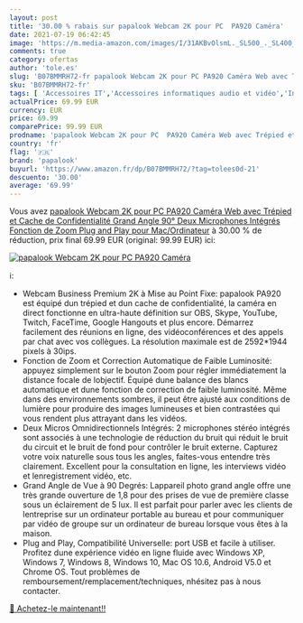 ```yaml
---
layout: post
title: '30.00 % rabais sur papalook Webcam 2K pour PC  PA920 Caméra'
date: 2021-07-19 06:42:45
image: 'https://m.media-amazon.com/images/I/31AKBvOlsmL._SL500_._SL400_.jpg'
comments: true
category: ofertas
author: 'tole.es'
slug: 'B07BMMRH72-fr papalook Webcam 2K pour PC PA920 Caméra Web avec Trépied...'
sku: 'B07BMMRH72-fr'
tags: [ 'Accessoires IT','Accessoires informatiques audio et vidéo','Informatique','Webcams et equipement VoIP','papalook', ]
actualPrice: 69.99 EUR
currency: EUR
price: 69.99
comparePrice: 99.99 EUR
prodname: 'papalook Webcam 2K pour PC  PA920 Caméra Web avec Trépied et Cache de Confidentialité  Grand Angle 90°  Deux Microphones Intégrés  Fonction de Zoom  Plug and Play pour Mac/Ordinateur'
country: 'fr'
flag: '🇫🇷'
brand: 'papalook'
buyurl: 'https://www.amazon.fr/dp/B07BMMRH72/?tag=tolees0d-21'
descuento: '30.00'
average: '69.99'
---
```


Vous avez [papalook Webcam 2K pour PC  PA920 Caméra Web avec Trépied et Cache de Confidentialité  Grand Angle 90°  Deux Microphones Intégrés  Fonction de Zoom  Plug and Play pour Mac/Ordinateur](https://www.amazon.fr/dp/B07BMMRH72/?tag=tolees0d-21)  à  30.00 % de réduction, prix final  69.99 EUR (original: 99.99 EUR) ici:

[![papalook Webcam 2K pour PC  PA920 Caméra](https://m.media-amazon.com/images/I/31AKBvOlsmL._SL500_._SL400_.jpg)](https://www.amazon.fr/dp/B07BMMRH72/?tag=tolees0d-21)

ℹ️:

- Webcam Business Premium 2K à Mise au Point Fixe: papalook PA920 est équipé dun trépied et dun cache de confidentialité, la caméra en direct fonctionne en ultra-haute définition sur OBS, Skype, YouTube, Twitch, FaceTime, Google Hangouts et plus encore. Démarrez facilement des réunions en ligne, des vidéoconférences et des appels par chat avec vos collègues. La résolution maximale est de 2592*1944 pixels à 30ips.
- Fonction de Zoom et Correction Automatique de Faible Luminosité: appuyez simplement sur le bouton Zoom pour régler immédiatement la distance focale de lobjectif. Équipé dune balance des blancs automatique et dune fonction de correction de faible luminosité. Même dans des environnements sombres, il peut être ajusté aux conditions de lumière pour produire des images lumineuses et bien contrastées qui vous rendent plus attrayant dans les vidéos.
- Deux Micros Omnidirectionnels Intégrés: 2 microphones stéréo intégrés sont associés à une technologie de réduction du bruit qui réduit le bruit du circuit et le bruit de fond pour contrôler le bruit externe. Capturez votre voix naturelle sous tous les angles, faites-vous entendre très clairement. Excellent pour la consultation en ligne, les interviews vidéo et lenregistrement vidéo, etc.
- Grand Angle de Vue à 90 Degrés: Lappareil photo grand angle offre une très grande ouverture de 1,8 pour des prises de vue de première classe sous un éclairement de 5 lux. Il est parfait pour parler avec les clients de lentreprise sur un ordinateur portable au bureau et pour communiquer par vidéo de groupe sur un ordinateur de bureau lorsque vous êtes à la maison.
- Plug and Play, Compatibilité Universelle: port USB et facile à utiliser. Profitez dune expérience vidéo en ligne fluide avec Windows XP, Windows 7, Windows 8, Windows 10, Mac OS 10.6, Android V5.0 et Chrome OS. Tout problèmes de remboursement/remplacement/techniques, nhésitez pas à nous contacter.

[🛒 Achetez-le maintenant!!](https://www.amazon.fr/dp/B07BMMRH72/?tag=tolees0d-21)
